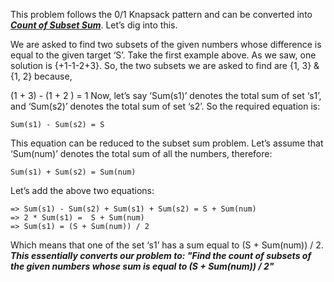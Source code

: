 This problem follows the 0/1 Knapsack pattern and can be converted into ***[Count of Subset Sum](https://github.com/MeSabya/LeetCodeProgramsInPython/tree/master/DynamicProgrammingPattern/0-1KnapSackPattern/Count%20of%20Subset%20Sum#given-a-set-of-positive-numbers-find-the-total-number-of-subsets-whose-sum-is-equal-to-a-given-number-s)***. Let’s dig into this.

We are asked to find two subsets of the given numbers whose difference is equal to the given target ‘S’. Take the first example above. As we saw, one solution is {+1-1-2+3}. So, the two subsets we are asked to find are {1, 3} & {1, 2} because,

(1 + 3) - (1 + 2 ) = 1
Now, let’s say ‘Sum(s1)’ denotes the total sum of set ‘s1’, and ‘Sum(s2)’ denotes the total sum of set ‘s2’. So the required equation is:

    Sum(s1) - Sum(s2) = S
This equation can be reduced to the subset sum problem. Let’s assume that ‘Sum(num)’ denotes the total sum of all the numbers, therefore:

    Sum(s1) + Sum(s2) = Sum(num)
Let’s add the above two equations:

    => Sum(s1) - Sum(s2) + Sum(s1) + Sum(s2) = S + Sum(num)
    => 2 * Sum(s1) =  S + Sum(num)
    => Sum(s1) = (S + Sum(num)) / 2
Which means that one of the set ‘s1’ has a sum equal to (S + Sum(num)) / 2. 
***This essentially converts our problem to: "Find the count of subsets of the given numbers whose sum is equal to (S + Sum(num)) / 2"***
